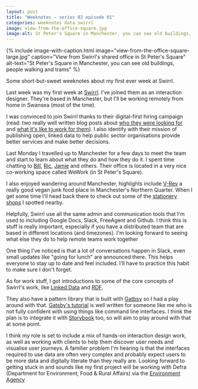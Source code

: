 ```yaml
---
layout: post
title: "Weeknotes – series 03 episode 01"
categories: weeknotes data swirrl
image: view-from-the-office-square.jpg
image-alt: St Peter's Square in Manchester, you can see old buildings, people walking and trams
---
```


{% include image-with-caption.html
  image="view-from-the-office-square-large.jpg"
  caption="View from Swirrl's shared office in St Peter's Square"
  alt-text="St Peter's Square in Manchester, you can see old buildings, people walking and trams"
  %}

<p class="lede">Some short-but-sweet weeknotes about my first ever week at Swirrl.</p>

Last week was my first week at [Swirrl](http://www.swirrl.com/). I've joined them as an interaction designer. They're based in Manchester, but I'll be working remotely from home in Swansea (most of the time).

I was convinced to join Swirrl thanks to their digital-first hiring campaign (read: two really well written blog posts about [who they were looking for](https://medium.swirrl.com/swirrl-is-hiring-ed456c08b78b) and [what it's like to work for them](https://medium.swirrl.com/whats-it-like-working-at-swirrl-b9972a703778)). I also identify with their mission of publishing open, linked data to help public sector organisations provide better services and make better decisions.

Last Monday I travelled up to Manchester for a few days to meet the team and start to learn about what they do and how they do it. I spent time chatting to [Bill](https://twitter.com/billroberts), [Ric](https://twitter.com/RicRoberts), [Jamie](https://twitter.com/northernjamie) and others. Their office is located in a very nice co-working space called WeWork (in St Peter's Square).

I also enjoyed wandering around Manchester, highlights include [V-Rev](https://vrevmcr.co.uk/) a really good vegan junk food place in Manchester's Northern Quarter. When I get some time I'll head back there to check out some of the [stationery shops](http://www.manchestersfinest.com/manchester/northern-quarter/magma/) I spotted nearby.

Helpfully, Swirrl use all the same admin and communication tools that I'm used to including Google Docs, Slack, FreeAgent and Github. I think this is stuff is really important, especially if you have a distributed team that are based in different locations (and timezones). I'm looking forward to seeing what else they do to help remote teams work together

One thing I've noticed is that a lot of conversations happen in Slack, even small updates like "going for lunch" are announced there. This helps everyone to stay up to date and feel included. I'll have to practice this habit to make sure I don't forget.

As for work stuff, I got introductions to some of the core concepts of Swirrl's work, like [Linked Data](https://www.w3.org/standards/semanticweb/data) and [RDF](https://en.wikipedia.org/wiki/Resource_Description_Framework).

They also have a pattern library that is built with [Gatbsy](https://www.gatsbyjs.org/) so I had a play around with that. [Gatsby's tutorial](https://www.gatsbyjs.org/tutorial/part-zero/) is well written for someone like me who is not fully confident with using things like command line interfaces. I think the plan is to integrate it with [Storybook](https://storybook.js.org/) too, so will aim to play around with that at some point.

I think my role is set to include a mix of hands-on interaction design work, as well as working with clients to help them discover user needs and visualise user journeys. A familier problem I'm hearing is that the interfaces required to use data are often very complex and probably expect users to be more data and digitally literate than they really are. Looking forward to getting stuck in and sounds like my first project will be working with Defra (Department for Environment, Food & Rural Affairs) via the [Environment Agency](https://twitter.com/EnvAgency)